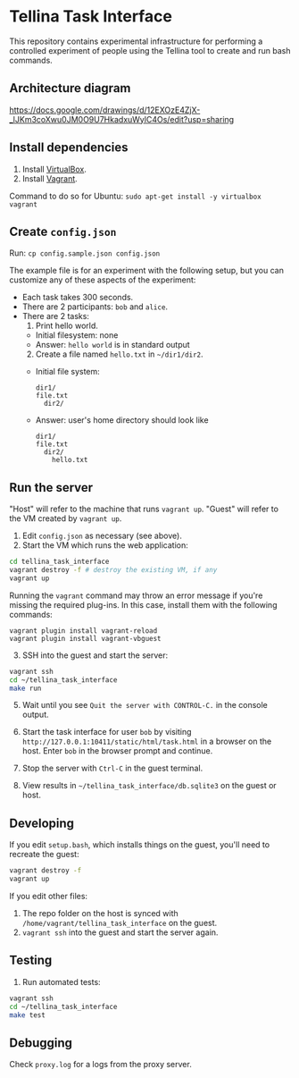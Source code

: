 # Tellina Task Interface

This repository contains experimental infrastructure for performing
a controlled experiment of people using the Tellina tool to create
and run bash commands.

## Architecture diagram

https://docs.google.com/drawings/d/12EXOzE4ZjX-_lJKm3coXwu0JM0O9U7HkadxuWylC4Os/edit?usp=sharing

## Install dependencies

1. Install [VirtualBox](https://www.virtualbox.org/wiki/Downloads).
2. Install [Vagrant](https://www.vagrantup.com/downloads.html).

Command to do so for Ubuntu: `sudo apt-get install -y virtualbox vagrant`

## Create `config.json`

Run: `cp config.sample.json config.json`

The example file is for an experiment with the following setup,
but you can customize any of these aspects of the experiment:

* Each task takes 300 seconds.
* There are 2 participants: `bob` and `alice`.
* There are 2 tasks:
  1. Print hello world.
    * Initial filesystem: none
    * Answer: `hello world` is in standard output
  2. Create a file named `hello.txt` in `~/dir1/dir2`.
    * Initial file system:

       ```
       dir1/
       file.txt
         dir2/
       ```

    * Answer: user's home directory should look like

       ```
       dir1/
       file.txt
         dir2/
           hello.txt
       ```

## Run the server

"Host" will refer to the machine that runs `vagrant up`.
"Guest" will refer to the VM created by `vagrant up`.

1. Edit `config.json` as necessary (see above).
2. Start the VM which runs the web application:

  ```bash
  cd tellina_task_interface
  vagrant destroy -f # destroy the existing VM, if any
  vagrant up
  ```
  Running the `vagrant` command may throw an error message if you're missing the required plug-ins. In this case, install them with the following commands:

  ```
  vagrant plugin install vagrant-reload
  vagrant plugin install vagrant-vbguest
  ```

3. SSH into the guest and start the server:

  ```bash
  vagrant ssh
  cd ~/tellina_task_interface
  make run
  ```

5. Wait until you see `Quit the server with CONTROL-C.` in the console output.

6. Start the task interface for user `bob` by visiting
   `http://127.0.0.1:10411/static/html/task.html` in a browser on the host.
   Enter `bob` in the browser prompt and continue.

7. Stop the server with `Ctrl-C` in the guest terminal.

8. View results in `~/tellina_task_interface/db.sqlite3` on the guest or host.

## Developing

If you edit `setup.bash`, which installs things on the guest, you'll need to
recreate the guest:

```bash
vagrant destroy -f
vagrant up
```

If you edit other files:

1. The repo folder on the host is synced with
   `/home/vagrant/tellina_task_interface` on the guest.
2. `vagrant ssh` into the guest and start the server again.

## Testing

1. Run automated tests:

  ```bash
  vagrant ssh
  cd ~/tellina_task_interface
  make test
  ```

## Debugging

Check `proxy.log` for a logs from the proxy server.

